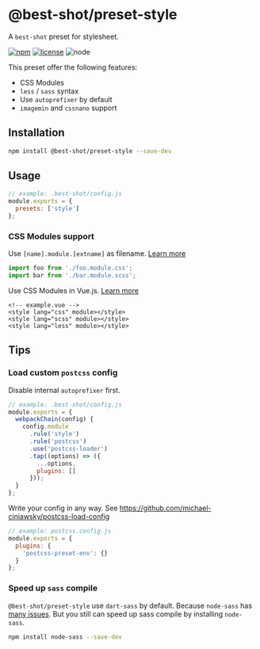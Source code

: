 # @best-shot/preset-style

A `best-shot` preset for stylesheet.

[![npm][npm-badge]][npm-url]
[![license][license-badge]][github-url]
![node][node-badge]

This preset offer the following features:

- CSS Modules
- `less` / `sass` syntax
- Use `autoprefixer` by default
- `imagemin` and `cssnano` support

## Installation

```bash
npm install @best-shot/preset-style --save-dev
```

## Usage

```js
// example: .best-shot/config.js
module.exports = {
  presets: ['style']
};
```

### CSS Modules support

Use `[name].module.[extname]` as filename. [Learn more](https://github.com/css-modules/css-modules)

```js
import foo from './foo.module.css';
import bar from './bar.module.scss';
```

Use CSS Modules in Vue.js. [Learn more](https://vue-loader.vuejs.org/guide/css-modules.html)

```vue
<!-- example.vue -->
<style lang="css" module></style>
<style lang="scss" module></style>
<style lang="less" module></style>
```

## Tips

### Load custom `postcss` config

Disable internal `autoprefixer` first.

```js
// example: .best-shot/config.js
module.exports = {
  webpackChain(config) {
    config.module
      .rule('style')
      .rule('postcss')
      .use('postcss-loader')
      .tap((options) => ({
        ...options,
        plugins: []
      }));
  }
};
```

Write your config in any way. See <https://github.com/michael-ciniawsky/postcss-load-config>

```js
// example: postcss.config.js
module.exports = {
  plugins: {
    'postcss-preset-env': {}
  }
};
```

### Speed up `sass` compile

`@best-shot/preset-style` use `dart-sass` by default. Because `node-sass` has [many issues](https://github.com/webpack-contrib/sass-loader/issues/435). But you still can speed up sass compile by installing `node-sass`.

```bash
npm install node-sass --save-dev
```

[npm-url]: https://www.npmjs.com/package/@best-shot/preset-style
[npm-badge]: https://img.shields.io/npm/v/@best-shot/preset-style.svg?style=flat-square&logo=npm
[github-url]: https://github.com/Airkro/best-shot/tree/master/packages/preset-style
[node-badge]: https://img.shields.io/node/v/@best-shot/preset-style.svg?style=flat-square&colorB=green&logo=node.js
[license-badge]: https://img.shields.io/npm/l/@best-shot/preset-style.svg?style=flat-square&colorB=blue&logo=github
